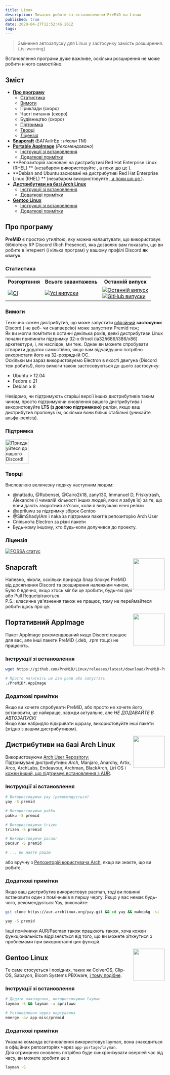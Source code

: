 ```yaml
---
title: Linux
description: Початок роботи із встановленням PreMiD на Linux
published: true
date: 2020-04-27T12:52:46.261Z
tags:
---
```


> Змінення автозапуску для Linux у застосунку замість розширення.{.is-warning}

Встановлення програми дуже важливе, оскільки розширення не може робити нічого самостійно.

## Зміст

- **[Про програму](#about)**
  - [Статистика](#stats)
  - [Вимоги](#requirements)
  - Приклади (скоро)
  - Часті питання (скоро)
  - Будівництво (скоро)
  - [Підтримка](#support)
  - [Творці](#credits)
  - [Ліцензія](#license)
- **[Snapcraft](#snapcraft)** (БАГАлІтЕр : _ніколи_ TM️)
- **[Portable AppImage](#portable-appimage)** (_Рекомендовано_)
  - [Інструкції зі встановлення](#installation-instructions)
  - [Додаткові примітки](#additional-notes)
- **Репозиторій засновані на дистрибутиві Red Hat Enterprise Linux (RHEL) ** (незабаром використовуйте [, а поки що це ](#portable-appimage)).
- **Debian and Ubuntu засновані на дистрибутиві Red Hat Enterprise Linux (RHEL) ** (незабаром використовуйте [, а поки що це ](#portable-appimage)).
- **[Дистрибутиви на базі Arch Linux](#arch-linux-based-distributions)**
  - [Інструкції зі встановлення](#installation-instructions-1)
  - [Додаткові примітки](#additional-notes-1)
- **[Gentoo Linux](#gentoo-linux)**
  - [Інструкції зі встановлення](#installation-instructions-2)
  - [Додаткові примітки](#additional-notes-2)

<a name="about"></a>

## Про програму

**PreMiD** є простою утилітою, яку можна налаштувати, що використовує бібліотеку RP Discord (Rich Presence), яка дозволяє вам показати, що ви робите в Інтернеті (і кілька програм) у вашому профілі Discord **як статус**.

<a name="stats"></a>

### Статистика

<table>
  <tr>
    <th>Розгортання</th>
    <th>Всього завантажень</th>
    <th>Останній випуск</th>
  </tr>
  <tr>
    <td><a href="https://github.com/PreMiD/Linux/actions"><img src="https://github.com/PreMiD/Linux/workflows/CI/badge.svg?branch=master&event=push" alt="CI"></a></td>
    <td><a href="https://github.com/PreMiD/Linux/releases"><img src="https://img.shields.io/github/downloads/PreMiD/Linux/total.svg?maxAge=86400" alt="Усі випуски"></a></td>
    <td><a href="https://github.com/PreMiD/Linux/releases/latest"><img src="https://img.shields.io/github/v/release/PreMiD/Linux.svg?maxAge=86400" alt="Останній випуск"><br><img src="https://img.shields.io/github/downloads/PreMiD/Linux/latest/total.svg?maxAge=86400" alt="GitHub випуски"></a></td>
  </tr>
</table>

<a name="requirements"></a>

### Вимоги

Технічно кожен дистрибутив, що може запустити [офіційний](https://discordapp.com/download) **застосунок** Discord ( не веб- чи снапверсію) може запустити Premid теж;</br> Як ви могли помітити в останні декілька років, деякі дистрибутиви Linux почали припиняти підтримку 32-х бітної (ia32/i686/i386/x86) архетектури, і, як наслідок, ми теж. Однак ви можете спробувати створити додаток самостійно, якщо вам відчайдушно потрібно використати його на 32-розрядній ОС.</br> Оскільки ми зараз використовуємо Electron в якості двигуна (Discord теж робить!), його вимоги також застосовуються до цього застосунку:

- Ubuntu ≥ 12.04
- Fedora ≥ 21
- Debian ≥ 8

Невідомо, чи підтримують старіші версії інших дистрибутивів таким чином, просто підтримуючи оновлення вашого дистрибутива і використовуйте **LTS (з довгою підтримкою)** релізи, якщо ваш дистрибутив пропонує їм, оскільки вони більш стабільні (уникайте альфа-релізів).

<a name="support"></a>

### Підтримка

<div>
  <a target="_blank" href="https://discord.gg/WvfVZ8T" title="Приєднуйтеся до нашого Discord!">
    <img height="75px" draggable="false" src="https://discordapp.com/api/guilds/493130730549805057/widget.png?style=banner2" alt="Приєднуйтеся до нашого Discord!">
  </a>
</div>

<a name="credits"></a>

### Творці

Висловлюю величезну подяку наступним людям:

- @nattadu, @Rubensei, @Cairo2k18, zany130, Immanuel D, Friskytrash, Alexandre (і чималій кількості інших людей, яких я забув їх) за те, що вони дають зворотний зв'язок, коли я випускаю нічні релізи
- @apriluwu за підтримку збірок Gentoo
- @SlimShadyIAm і naka за підтримки пакетів репозиторію Arch User
- Спільнота Electron за різні пакети
- Будь-кому іншому, хто будь-коли долучився до проекту.

<a name="license"></a>

### Ліцензія

[![FOSSA статус](https://app.fossa.io/api/projects/git%2Bgithub.com%2FPreMiD%2FLinux.svg?type=large)](https://app.fossa.io/projects/git%2Bgithub.com%2FPreMiD%2FLinux?ref=badge_large)

<img src="https://i.imgur.com/ACAxtmA.png" width="100" height="100" align="right"></img>
<a name="snapcraft"></a>

## Snapcraft

Напевно, ніколи, оскільки природа Snap блокує PreMiD від досягнення Discord та розширення належним чином, </br> Було б вдячно, якщо хтось міг би це зробити, будь-які ідеї або Pull Requetвітаються. </br> P.S.: класичне ув'язнення також не працює, тому не переймайтеся робити щось про це.

<img src="https://i.imgur.com/qEZOOfU.png" width="100" height="100" align="right"></img>
<a name="appimage"></a>

## Портативний AppImage

Пакет AppImage рекомендований якщо Discord працює для вас, але інші пакети PreMiD (.deb, .rpm тощо) не працюють.

<a name="appimageinstall"></a>

### Інструкції зі встановлення

```bash
wget https://github.com/PreMiD/Linux/releases/latest/download/PreMiD-Portable.AppImage && chmod a+x PreMiD*.AppImage
```

```bash
# Просто натисніть це два рази або запустіть
./PreMiD*.AppImage
```

<a name="appimagenotes"></a>

### Додаткові примітки

Якщо ви хочете спробувати PreMiD, або просто не хочете його встановити, це найкраще, завжди актуальне, але _НЕ ДОДАВАЙТЕ В АВТОЗАПУСК!_</br>Якщо вам набридло відкривати щоразу, використовуйте інші пакети (згідно з вашим дистрибутивом).

<a name="arch"></a>
<img src="https://i.imgur.com/NBevNlU.png" width="100" height="100" align="right"></img>

## Дистрибутиви на базі Arch Linux

Використовуючи [Arch User Repository](https://aur.archlinux.org/packages/premid);</br> Підтримувані дистрибутиви: _Arch_, Manjaro, Anarchy, Artix, Arco, ArchLabs, Endeavour, Archman, BlackArch, Liri OS і [кожен інший, що підтримує встановлення з AUR](https://wiki.archlinux.org/index.php/Arch-based_distributions#Active).

<a name="archinstall"></a>

### Інструкції зі встановлення

```bash
# Використовуючи yay (рекомендується)
yay -S premid
```

```bash
# Використовуючи pakku
pakku -S premid
```

```bash
# Використовуючи trizen
trizen -S premid
```

```bash
# Використовуючи pacaur
pacaur -S premid
```

```bash
# ... ви маєте рацію
```

або вручну з [Репозиторій користувача Arch](https://aur.archlinux.org/packages/premid), якщо ви знаєте, що ви робите.

<a name="archnotes"></a>

### Додаткові примітки

Якщо ваш дистрибутив використовує pacman, тоді ви повинні встановити один з помічників в першу чергу. Якщо у вас немає будь-чого, рекомендується Yay, виконайте:

```bash
git clone https://aur.archlinux.org/yay.git && cd yay && makepkg -si
```

```bash
yay -S premid
```

Інші помічники AUR/Pacman також працюють також, хоча кожен функціональність відрізняється від того, що ви можете зіткнутися з проблемами при використанні цих функцій.

<img src="https://i.imgur.com/Kv1X2to.png" width="100" height="100" align="right"></img>
<a name="gentoo"></a>

## Gentoo Linux

Те саме стосується і похідних, таких як ColverOS, Clip-OS, Sabayon, Bicom Systems PBXware, [і тому подібне](https://wiki.gentoo.org/wiki/Distributions_based_on_Gentoo#Active_projects).

<a name="gentooinstall"></a>

### Інструкції зі встановлення

```bash
# Додати накладення, використовуючи layman
layman -S && layman -a apriluwu
```

```bash
# Установлення через портування
emerge -av app-misc/premid
```

<a name="gentoonotes"></a>

### Додаткові примітки

Указана команда встановлення використовує layman, вона знаходиться в офіційних репозиторіях через `app-portage/layman`.<br> Для отримання оновлень потрібно буде синхронізувати оверлей час від часу, ви можете зробити це з

```bash
layman -S
```